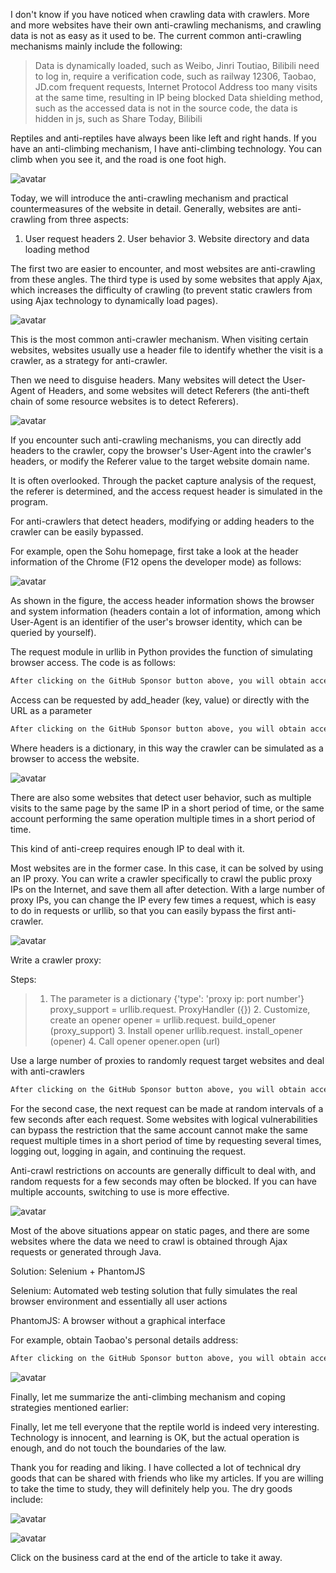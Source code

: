 I don't know if you have noticed when crawling data with crawlers. More and more websites have their own anti-crawling mechanisms, and crawling data is not as easy as it used to be. The current common anti-crawling mechanisms mainly include the following: 

>  Data is dynamically loaded, such as Weibo, Jinri Toutiao, Bilibili need to log in, require a verification code, such as railway 12306, Taobao, JD.com frequent requests, Internet Protocol Address too many visits at the same time, resulting in IP being blocked Data shielding method, such as the accessed data is not in the source code, the data is hidden in js, such as Share Today, Bilibili 

Reptiles and anti-reptiles have always been like left and right hands. If you have an anti-climbing mechanism, I have anti-climbing technology. You can climb when you see it, and the road is one foot high. 

![avatar]( 13b8035817084fa6b4c4160576cd1016.jpeg) 

Today, we will introduce the anti-crawling mechanism and practical countermeasures of the website in detail. Generally, websites are anti-crawling from three aspects: 

1. User request headers 2. User behavior 3. Website directory and data loading method 

The first two are easier to encounter, and most websites are anti-crawling from these angles. The third type is used by some websites that apply Ajax, which increases the difficulty of crawling (to prevent static crawlers from using Ajax technology to dynamically load pages). 

![avatar]( c8d16562f13e44edaf6ec3e6167a05b7.jpeg) 

This is the most common anti-crawler mechanism. When visiting certain websites, websites usually use a header file to identify whether the visit is a crawler, as a strategy for anti-crawler. 

Then we need to disguise headers. Many websites will detect the User-Agent of Headers, and some websites will detect Referers (the anti-theft chain of some resource websites is to detect Referers). 

![avatar]( b16ab9e11fd44479a78417b371f058ac.jpeg) 

If you encounter such anti-crawling mechanisms, you can directly add headers to the crawler, copy the browser's User-Agent into the crawler's headers, or modify the Referer value to the target website domain name. 

It is often overlooked. Through the packet capture analysis of the request, the referer is determined, and the access request header is simulated in the program. 

For anti-crawlers that detect headers, modifying or adding headers to the crawler can be easily bypassed. 

For example, open the Sohu homepage, first take a look at the header information of the Chrome (F12 opens the developer mode) as follows: 

![avatar]( eb1d2158cf78fb1c6c6adce238ed956e.png) 

As shown in the figure, the access header information shows the browser and system information (headers contain a lot of information, among which User-Agent is an identifier of the user's browser identity, which can be queried by yourself). 

The request module in urllib in Python provides the function of simulating browser access. The code is as follows: 

 ```python  
After clicking on the GitHub Sponsor button above, you will obtain access permissions to my private code repository ( https://github.com/slowlon/my_code_bar ) to view this blog code. By searching the code number of this blog, you can find the code you need, code number is: 2024020309574538525
 ```  
Access can be requested by add_header (key, value) or directly with the URL as a parameter 

 ```python  
After clicking on the GitHub Sponsor button above, you will obtain access permissions to my private code repository ( https://github.com/slowlon/my_code_bar ) to view this blog code. By searching the code number of this blog, you can find the code you need, code number is: 2024020309574538525
 ```  
Where headers is a dictionary, in this way the crawler can be simulated as a browser to access the website. 

![avatar]( 3b03de2bb9584759a474b5e06d5d4cce.jpeg) 

There are also some websites that detect user behavior, such as multiple visits to the same page by the same IP in a short period of time, or the same account performing the same operation multiple times in a short period of time. 

This kind of anti-creep requires enough IP to deal with it. 

Most websites are in the former case. In this case, it can be solved by using an IP proxy. You can write a crawler specifically to crawl the public proxy IPs on the Internet, and save them all after detection. With a large number of proxy IPs, you can change the IP every few times a request, which is easy to do in requests or urllib, so that you can easily bypass the first anti-crawler. 

![avatar]( daf7bac260f145088c2a3f6e0414e40d.jpeg) 

Write a crawler proxy: 

Steps: 

>  1. The parameter is a dictionary {'type': 'proxy ip: port number'} proxy_support = urllib.request. ProxyHandler ({}) 2. Customize, create an opener opener = urllib.request. build_opener (proxy_support) 3. Install opener urllib.request. install_opener (opener) 4. Call opener opener.open (url) 

Use a large number of proxies to randomly request target websites and deal with anti-crawlers 

 ```python  
After clicking on the GitHub Sponsor button above, you will obtain access permissions to my private code repository ( https://github.com/slowlon/my_code_bar ) to view this blog code. By searching the code number of this blog, you can find the code you need, code number is: 2024020309574538525
 ```  
For the second case, the next request can be made at random intervals of a few seconds after each request. Some websites with logical vulnerabilities can bypass the restriction that the same account cannot make the same request multiple times in a short period of time by requesting several times, logging out, logging in again, and continuing the request. 

Anti-crawl restrictions on accounts are generally difficult to deal with, and random requests for a few seconds may often be blocked. If you can have multiple accounts, switching to use is more effective. 

![avatar]( 20210625191729446.jpg) 

Most of the above situations appear on static pages, and there are some websites where the data we need to crawl is obtained through Ajax requests or generated through Java. 

Solution: Selenium + PhantomJS 

Selenium: Automated web testing solution that fully simulates the real browser environment and essentially all user actions 

PhantomJS: A browser without a graphical interface 

For example, obtain Taobao's personal details address: 

 ```python  
After clicking on the GitHub Sponsor button above, you will obtain access permissions to my private code repository ( https://github.com/slowlon/my_code_bar ) to view this blog code. By searching the code number of this blog, you can find the code you need, code number is: 2024020309574538525
 ```  
![avatar]( aa46484c478e4be8b12671455ca3531b.jpeg) 

Finally, let me summarize the anti-climbing mechanism and coping strategies mentioned earlier: 

Finally, let me tell everyone that the reptile world is indeed very interesting. Technology is innocent, and learning is OK, but the actual operation is enough, and do not touch the boundaries of the law. 

Thank you for reading and liking. I have collected a lot of technical dry goods that can be shared with friends who like my articles. If you are willing to take the time to study, they will definitely help you. The dry goods include: 

![avatar]( 17baf34c84e4483f9f9b3d9bb3341c44.png) 

![avatar]( 521e60d8459b40f2bd654b1a410926db.png) 

 Click on the business card at the end of the article to take it away.  

